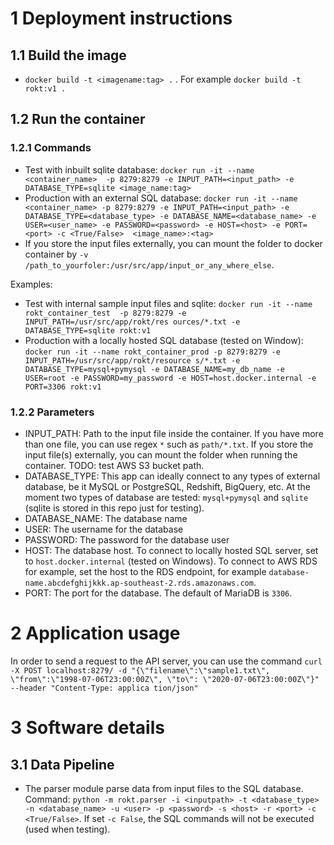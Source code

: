 # 1 Deployment instructions


## 1.1 Build the image
- `docker build -t <imagename:tag> .` . For example `docker build -t rokt:v1 .`
## 1.2 Run the container
### 1.2.1 Commands

- Test with inbuilt sqlite database: `docker run -it --name <container_name>  -p 8279:8279 -e INPUT_PATH=<input_path> -e DATABASE_TYPE=sqlite <image_name:tag>`
- Production with an external SQL database: `docker run -it --name <container_name> -p 8279:8279 -e INPUT_PATH=<input_path> -e DATABASE_TYPE=<database_type> -e DATABASE_NAME=<database_name> -e USER=<user_name> -e PASSWORD=<password> -e HOST=<host> -e PORT=<port> -c <True/False>  <image_name>:<tag>`
- If you store the input files externally, you can mount the folder to docker container by `-v /path_to_yourfoler:/usr/src/app/input_or_any_where_else`. 

Examples:

- Test with internal sample input files and sqlite: `docker run -it --name rokt_container_test  -p 8279:8279 -e INPUT_PATH=/usr/src/app/rokt/res
ources/*.txt -e DATABASE_TYPE=sqlite rokt:v1`
- Production  with a locally hosted SQL database (tested on Window): `docker run -it --name rokt_container_prod -p 8279:8279 -e INPUT_PATH=/usr/src/app/rokt/resource
s/*.txt -e DATABASE_TYPE=mysql+pymysql -e DATABASE_NAME=my_db_name -e USER=root -e PASSWORD=my_password -e HOST=host.docker.internal
 -e PORT=3306 rokt:v1`


### 1.2.2 Parameters

- INPUT_PATH: Path to the input file inside the container. If you have more than one file, you can use regex `*` such as `path/*.txt`. If you store the input file(s) externally, you can mount the folder when running the container. TODO: test AWS S3 bucket path.
- DATABASE_TYPE: This app can ideally connect to any types of external database, be it MySQL or PostgreSQL, Redshift, BigQuery, etc. 
At the moment two types of database are tested: `mysql+pymysql` and `sqlite` (sqlite is stored in this repo just for testing).
- DATABASE_NAME: The database name
- USER: The username for the database
- PASSWORD: The password for the database user
- HOST: The database host. To connect to locally hosted SQL server, set to `host.docker.internal` (tested on Windows). To connect to AWS RDS for example, set the host to the RDS endpoint, for example `database-name.abcdefghijkkk.ap-southeast-2.rds.amazonaws.com`.
- PORT: The port for the database. The default of MariaDB is `3306`.

# 2 Application usage
In order to send a request to the API server, you can use the command
`curl -X POST localhost:8279/ -d "{\"filename\":\"sample1.txt\", \"from\":\"1998-07-06T23:00:00Z\", \"to\": \"2020-07-06T23:00:00Z\"}"  --header "Content-Type: applica
tion/json"`

# 3 Software details

## 3.1 Data Pipeline

- The parser module parse data from input files to the SQL database. Command: `python -m rokt.parser -i <inputpath> -t <database_type> -n <database_name> -u <user> -p <password> -s <host> -r <port> -c <True/False>`. If set `-c False`, the SQL commands will not be executed (used when testing). 
